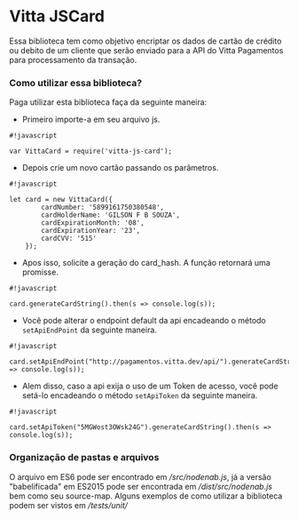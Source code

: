 # Vitta JSCard #

Essa biblioteca tem como objetivo encriptar os dados de cartão de crédito ou debito de um cliente que serão enviado para a API do Vitta Pagamentos para processamento da transação.

### Como utilizar essa biblioteca? ###
Paga utilizar esta biblioteca faça da seguinte maneira:

* Primeiro importe-a em seu arquivo js.

```
#!javascript

var VittaCard = require('vitta-js-card');
```

* Depois crie um novo cartão passando os parâmetros.

```
#!javascript

let card = new VittaCard({
        cardNumber: '5899161750380548',
        cardHolderName: 'GILSON F B SOUZA',
        cardExpirationMonth: '08',
        cardExpirationYear: '23',
        cardCVV: '515'
    });
```

* Apos isso, solicite a geração do card_hash. A função retornará uma promisse.

```
#!javascript

card.generateCardString().then(s => console.log(s));
```

* Você pode alterar o endpoint default da api encadeando o método `setApiEndPoint` da seguinte maneira.

```
#!javascript

card.setApiEndPoint("http://pagamentos.vitta.dev/api/").generateCardString().then(s => console.log(s));
```

* Alem disso, caso a api exija o uso de um Token de acesso, você pode setá-lo encadeando o método `setApiToken` da seguinte maneira.

```
#!javascript

card.setApiToken("5MGWost3OWsk24G").generateCardString().then(s => console.log(s));
```

### Organização de pastas e arquivos ###

O arquivo em ES6 pode ser encontrado em */src/nodenab.js*, já a versão "babelificada" em ES2015 pode ser encontrada em */dist/src/nodenab.js* bem como seu source-map. Alguns exemplos de como utilizar a biblioteca podem ser vistos em */tests/unit/*